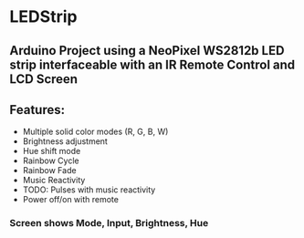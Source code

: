 # LEDStrip

## Arduino Project using a NeoPixel WS2812b LED strip interfaceable with an IR Remote Control and LCD Screen

## Features:

* Multiple solid color modes (R, G, B, W)
* Brightness adjustment
* Hue shift mode
* Rainbow Cycle
* Rainbow Fade
* Music Reactivity
* TODO: Pulses with music reactivity
* Power off/on with remote

### Screen shows Mode, Input, Brightness, Hue
